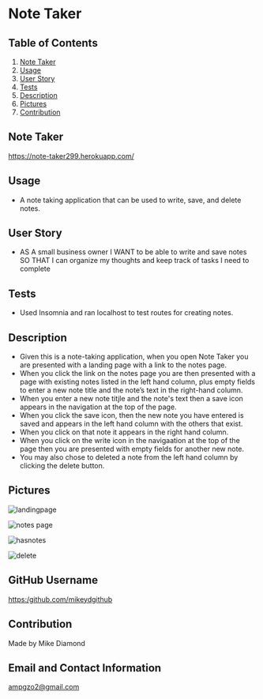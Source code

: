 # Note Taker
## Table of Contents
1. [Note Taker](#NoteTaker)
2. [Usage](#Usage)
3. [User Story](#UserStory)
4. [Tests](#Test)
5. [Description](#Description)
6. [Pictures](#Pictures)
7. [Contribution](#Contribution)

## Note Taker
https://note-taker299.herokuapp.com/

## Usage

* A note taking application that can be used to write, save, and delete notes.

## User Story

* AS A small business owner
I WANT to be able to write and save notes
SO THAT I can organize my thoughts and keep track of tasks I need to complete

## Tests
* Used Insomnia and ran localhost to test routes for creating notes.

## Description
* Given this is a note-taking application, when you open Note Taker you are presented with a landing page with a link to the notes page.
* When you click the link on the notes page you are then presented with a page with existing notes listed in the left hand column, plus empty fields to enter a new note title and the note’s text in the right-hand column.
* When you enter a new note titjle and the note's text then a save icon appears in the navigation at the top of the page.
* When you click the save icon, then the new note you have entered is saved and appears in the left hand column with the others that exist.
* When you click on that note it appears in the right hand column.
* When you click on the write icon in the navigaation at the top of the page then you are presented with empty fields for another new note.
* You may also chose to deleted a note from the left hand column by clicking the delete button.

## Pictures
![landingpage](https://user-images.githubusercontent.com/94988620/163692417-533981ee-4526-4fb5-9690-1464f66ac9d2.jpg)

![notes page](https://user-images.githubusercontent.com/94988620/163692423-8a2443fa-5144-4a7b-9f73-15a94809c540.jpg)

![hasnotes](https://user-images.githubusercontent.com/94988620/163692426-238e456e-2b9f-40ff-bb0a-da551566a0ce.jpg)

![delete ](https://user-images.githubusercontent.com/94988620/163692431-d168b636-fe41-498d-a6cf-95fc6503e83f.jpg)



## GitHub Username

[https:/github.com/mikeydgithub](https:/github.com/mikeydgithub)

## Contribution

Made by Mike Diamond

## Email and Contact Information
    
ampgzo2@gmail.com

  
